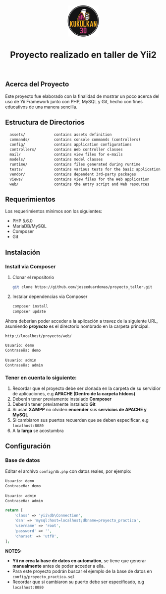 <p align="center">
    <a href="https://github.com/joseeduardomas/proyecto_taller" target="_blank">
        <img src="web/img/logo.png" height="100px">
    </a>
    <h1 align="center">Proyecto realizado en taller de Yii2</h1>
    <br>
</p>




Acerca del Proyecto
-------------------
Este proyecto fue elaborado con la finalidad de mostrar un poco acerca del uso
de Yii Framework junto con PHP, MySQL y Git, hecho con fines educativos de una manera sencilla.


Estructura de Directorios
-------------------

      assets/             contains assets definition
      commands/           contains console commands (controllers)
      config/             contains application configurations
      controllers/        contains Web controller classes
      mail/               contains view files for e-mails
      models/             contains model classes
      runtime/            contains files generated during runtime
      tests/              contains various tests for the basic application
      vendor/             contains dependent 3rd-party packages
      views/              contains view files for the Web application
      web/                contains the entry script and Web resources


Requerimientos
------------
Los requerimientos mínimos son los siguientes:
* PHP 5.6.0
* MariaDB/MySQL
* Composer
* Git


Instalación
------------
### Install via Composer
1. Clonar el repositorio
    ```sh
   git clone https://github.com/joseeduardomas/proyecto_taller.git
   ```
2. Instalar dependencias via Composer
    ```sh
   composer install
   composer update
   ```

Ahora deberian poder acceder a la aplicación a travez de la siguiente URL, asumiendo **_proyecto_** es el directorio
nombrado en la carpeta principal.
~~~
http://localhost/proyecto/web/
~~~

~~~
Usuario: demo
Contraseña: demo

Usuario: admin
Contraseña: admin
~~~


### Tener en cuenta lo siguiente: 
1. Recordar que el proyecto debe ser clonada en la carpeta de su servidior de aplicaciones, e.g **APACHE (Dentro de la carpeta htdocs)**
2. Deberán tener previamente instalado **Composer**
3. Deberán tener previamente instalado **Git**
4. Si usan **XAMPP** no olviden **encender** sus **servicios de APACHE y MySQL**
5. Si cambiaron sus puertos recuerden que se deben especificar, e.g `localhost:8080`
6. A la **larga** se acostumbra

Configuración
-------------

### Base de datos

Editar el archivo `config/db.php` con datos reales, por ejemplo:
~~~
Usuario: demo
Contraseña: demo

Usuario: admin
Contraseña: admin
~~~
```php
return [
    'class' => 'yii\db\Connection',
    'dsn' => 'mysql:host=localhost;dbname=proyecto_practica',
    'username' => 'root',
    'password' => '',
    'charset' => 'utf8',
];
```

**NOTES:**
- **Yii no crea la base de datos en automatico**, se tiene que generar **manualmente** antes de poder acceder a ella.
- Para este proyecto podrán buscar el ejemplo de la base de datos en `config/proyecto_practica.sql`
- Recordar que si cambiaron su puerto debe ser especificado, e.g `localhost:8080`
